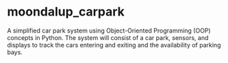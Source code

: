 # moondalup_carpark
A simplified car park system using Object-Oriented Programming (OOP) concepts in Python. The system will consist of a car park, sensors, and displays to track the cars entering and exiting and the availability of parking bays.
